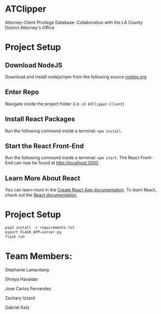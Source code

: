 # ATClipper
Attorney-Client Privilege Database: Collaboration with the LA County District Attorney's Office

# Project Setup
## Download NodeJS
Download and install nodejs/npm from the following source [nodejs.org](https://nodejs.org/en/download/current/)

## Enter Repo
Navigate inside the project folder (i.e. `cd ATClipper-Client`)

## Install React Packages
Run the following command inside a terminal: `npm install`.

## Start the React Front-End
Run the following command inside a terminal: `npm start`.
The React Front-End can now be found at [http://localhost:3000](http://localhost:3000)

## Learn More About React

You can learn more in the [Create React App documentation](https://facebook.github.io/create-react-app/docs/getting-started).
To learn React, check out the [React documentation](https://reactjs.org/).

# Project Setup

```python
pip3 install -r requirements.txt
export FLASK_APP=server.py
flask run
```


# Team Members:
Stephanie Lampotang

Shreya Havaldar

Jose Carlos Fernandez

Zachary Izzard

Gabriel Katz